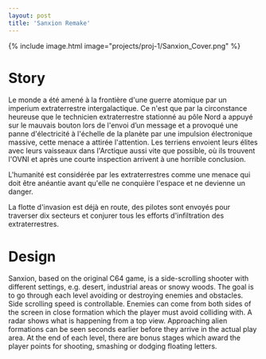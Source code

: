 ```yaml
---
layout: post
title: 'Sanxion Remake'
---
```


{% include image.html  image="projects/proj-1/Sanxion_Cover.png" %}

# Story
Le monde a été amené à la frontière d'une guerre atomique par un imperium extraterrestre intergalactique.
Ce n'est que par la circonstance heureuse que le technicien extraterrestre stationné au pôle Nord a appuyé sur le mauvais bouton lors de l'envoi d’un message et a provoqué une panne d'électricité à l'échelle de la planète par une impulsion électronique massive, cette menace a attirée l'attention.
Les terriens envoient leurs élites avec leurs vaisseaux dans l'Arctique aussi vite que possible, où ils trouvent l'OVNI et après une courte inspection arrivent à une horrible conclusion.

L'humanité est considérée par les extraterrestres comme une menace qui doit être anéantie avant qu'elle ne conquière l'espace et ne devienne un danger.

La flotte d'invasion est déjà en route, des pilotes sont envoyés pour traverser dix secteurs et conjurer tous les efforts d'infiltration des extraterrestres.


# Design
Sanxion, based on the original C64 game, is a side-scrolling shooter with different settings, e.g. desert, industrial areas or snowy woods. The goal is to go through each level avoiding or destroying enemies and obstacles. Side scrolling speed is controllable. Enemies can come from both sides of the screen in close formation which the player must avoid colliding with.
A radar shows what is happening from a top view. Approaching alien formations can be seen seconds earlier before they arrive in the actual play area.
At the end of each level, there are bonus stages which award the player points for shooting, smashing or dodging floating letters.


